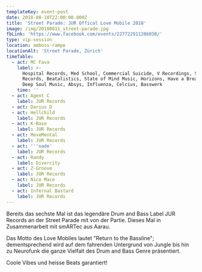 ```yaml
---
templateKey: event-post
date: 2018-08-10T22:00:00.000Z
title: 'Street Parade: JUR Offical Love Mobile 2018'
image: /img/20180811_street-parade.jpg
fbLink: 'https://www.facebook.com/events/227722911286038/'
type: vip-session
location: amboss-rampe
locationAlt: 'Street Parade, Zürich'
timeTable:
  - act: MC Fava
    label: >-
      Hospital Records, Med School, Commercial Suicide, V Recordings, Spearhead
      Records, Beatalistics, State of Mind Music, Horizons, Have a Break, Fokuz,
      Deep Soul Music, Absys, Influenza, Celcius, Basswerk
    time: ''
  - act: Agent C
    label: JUR Records
  - act: Darius D
  - act: Hellchild
    label: JUR Records
  - act: K-Base
    label: JUR Records
  - act: MoveMental
    label: JUR Records
  - act: '''nade'
    label: JUR Records
  - act: Randy
    label: Divercity
  - act: Z-Groove
    label: JUR Records
  - act: Nico Mace
    label: JUR Records
  - act: Infernal Bastard
    label: JUR Records
---
```

Bereits das sechste Mal ist das legendäre Drum and Bass Label JUR Records an der Street Parade mit von der Partie. Dieses Mal in Zusammenarbeit mit smARTec aus Aarau. 

Das Motto des Love Mobiles lautet "Return to the Bassline"; dementsprechend wird auf dem fahrenden Untergrund von Jungle bis hin zu Neurofunk die ganze Vielfalt des Drum and Bass Genre präsentiert. 

Coole Vibes und heisse Beats garantiert!
